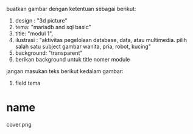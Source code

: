 buatkan gambar dengan ketentuan sebagai berikut:
1. design : "3d picture"
2. tema: "mariadb and sql basic" 
3. title: "modul 1", 
4. ilustrasi : "aktivitas pegelolaan database, data, atau multimedia. pilih salah satu subject gambar wanita, pria, robot, kucing" 
5. background: "transparent"
6. berikan background untuk title nomer module

jangan masukan teks berikut kedalam gambar:
1. field tema 


# name
cover.png
